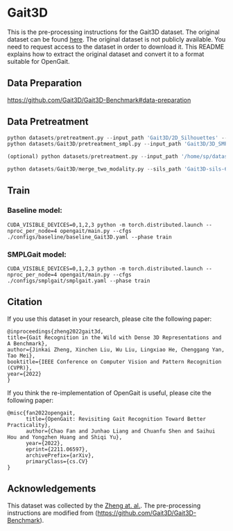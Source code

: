 # Gait3D
This is the pre-processing instructions for the Gait3D dataset. The original dataset can be found [here](https://gait3d.github.io/). The original dataset is not publicly available. You need to request access to the dataset in order to download it. This README explains how to extract the original dataset and convert it to a format suitable for OpenGait.
## Data Preparation
https://github.com/Gait3D/Gait3D-Benchmark#data-preparation
## Data Pretreatment
```python
python datasets/pretreatment.py --input_path 'Gait3D/2D_Silhouettes' --output_path 'Gait3D-sils-64-64-pkl'
python datasets/Gait3D/pretreatment_smpl.py --input_path 'Gait3D/3D_SMPLs' --output_path 'Gait3D-smpls-pkl'

(optional) python datasets/pretreatment.py --input_path '/home/sp/datasets/Gait3D/2D_Silhouettes' --img_size 128 --output_path '/home/sp/datasets/Gait3D/2D_Silhouettes_128-128-pkl'

python datasets/Gait3D/merge_two_modality.py --sils_path 'Gait3D-sils-64-64-pkl' --smpls_path 'Gait3D-smpls-pkl' --output_path 'Gait3D-merged-pkl' --link 'hard'
```

## Train
### Baseline model:
`CUDA_VISIBLE_DEVICES=0,1,2,3 python -m torch.distributed.launch --nproc_per_node=4 opengait/main.py --cfgs ./configs/baseline/baseline_Gait3D.yaml --phase train`
### SMPLGait model:
`CUDA_VISIBLE_DEVICES=0,1,2,3 python -m torch.distributed.launch --nproc_per_node=4 opengait/main.py --cfgs ./configs/smplgait/smplgait.yaml --phase train`

## Citation
If you use this dataset in your research, please cite the following paper:
```
@inproceedings{zheng2022gait3d,
title={Gait Recognition in the Wild with Dense 3D Representations and A Benchmark},
author={Jinkai Zheng, Xinchen Liu, Wu Liu, Lingxiao He, Chenggang Yan, Tao Mei},
booktitle={IEEE Conference on Computer Vision and Pattern Recognition (CVPR)},
year={2022}
}
```
If you think the re-implementation of OpenGait is useful, please cite the following paper:
```
@misc{fan2022opengait,
      title={OpenGait: Revisiting Gait Recognition Toward Better Practicality}, 
      author={Chao Fan and Junhao Liang and Chuanfu Shen and Saihui Hou and Yongzhen Huang and Shiqi Yu},
      year={2022},
      eprint={2211.06597},
      archivePrefix={arXiv},
      primaryClass={cs.CV}
}
```
## Acknowledgements
This dataset was collected by the [Zheng at. al.](https://gait3d.github.io/). The pre-processing instructions are modified from (https://github.com/Gait3D/Gait3D-Benchmark).
